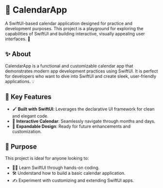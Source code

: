 # 📅 CalendarApp

A SwiftUI-based calendar application designed for practice and development purposes. This project is a playground for exploring the capabilities of SwiftUI and building interactive, visually appealing user interfaces. 🚀

## ✨ About

CalendarApp is a functional and customizable calendar app that demonstrates modern app development practices using SwiftUI. It is perfect for developers who want to dive into SwiftUI and create sleek, user-friendly applications. 💡

## 🔑 Key Features

- 🖌️ **Built with SwiftUI**: Leverages the declarative UI framework for clean and elegant code.
- 📆 **Interactive Calendar**: Seamlessly navigate through months and days.
- 🔧 **Expandable Design**: Ready for future enhancements and customization.

## 🎯 Purpose

This project is ideal for anyone looking to:

- 🧑‍💻 Learn SwiftUI through hands-on coding.
- 🛠️ Understand how to build a basic calendar application.
- ✍️ Experiment with customizing and extending SwiftUI apps.
